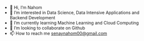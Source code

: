 - 👋 Hi, I’m Nahom
- 👀 I’m interested in Data Science, Data Intensive Applications and Backend Development
- 🌱 I’m currently learning Machine Learning and Cloud Computing
- 💞️ I’m looking to collaborate on Github
- 📫 How to reach me senaynahom00@gmail.com

<!---
Nahom32/Nahom32 is a ✨ special ✨ repository because its `README.md` (this file) appears on your GitHub profile.
You can click the Preview link to take a look at your changes.
--->
